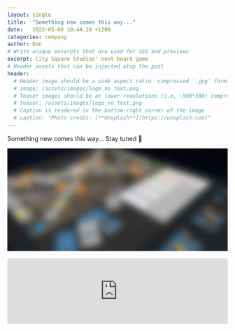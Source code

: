 ```yaml
---
layout: single
title:  "Something new comes this way..."
date:   2022-05-08 10:44:18 +1200
categories: company
author: Dan
# Write unique excerpts that are used for SEO and previews
excerpt: City Square Studios' next board game
# Header assets that can be injected atop the post
header:
  # Header image should be a wide aspect ratio  compressed `.jpg` format
  # image: /assets/images/logo_no_text.png
  # Teaser images should be at lower resolutions (i.e, ~500*300) compressed `.jpg` format
  # teaser: /assets/images/logo_no_text.png
  # Caption is rendered in the bottom-right corner of the image
  # caption: "Photo credit: [**Unsplash**](https://unsplash.com)"
---
```

Something new comes this way... Stay tuned 🤫

![SECRET PROJECT](/assets/images/posts/2022-05-08-teaser-post/project_redacted.jpg)

<iframe
    scrolling="no"
    style="width:100%!important;height:150px;border:0px #ccc solid !important"
    src="https://buttondown.email/CitySquareStudios?as_embed=true"
></iframe>